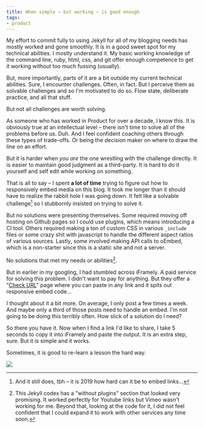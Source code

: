 ```yaml
---
title: When simple – but working – is good enough
tags:
- product
---
```

My effort to commit fully to using Jekyll for all of my blogging needs has mostly worked and gone smoothly. It is in a good sweet spot for my technical abilities. I mostly understand it. My basic working knowledge of the command line, ruby, html, css, and git offer enough competence to get it working without too much fussing (usually).

But, more importantly, parts of it are a bit outside my current technical abilities. Sure, I encounter challenges. Often, in fact. But I perceive them as solvable challenges and so I'm motivated to do so. Flow state, deliberate practice, and all that stuff.

But not all challenges are worth solving.

As someone who has worked in Product for over a decade, I know this. It is obviously true at an intellectual level – there isn't time to solve all of the problems before us. Duh. And I feel confident coaching others through these types of trade-offs. Or being the decision maker on where to draw the line on an effort.

But it is harder when *you are* the one wrestling with the challenge directly. It is easier to maintain good judgment as a third-party. It is hard to do it yourself and self edit while working on something.

That is all to say – I spent **a lot of time** trying to figure out how to responsively embed media on this blog. It took me longer than it should have to realize the rabbit hole I was going down. It felt like a solvable challenge[^1] so I stubbornly insisted on trying to solve it.

But no solutions were presenting themselves. Some required moving off hosting on Github pages so I could use plugins, which means introducing a CI tool. Others required making a ton of custom CSS in various `_include` files or some crazy shit with javascript to handle the different aspect ratios of various sources. Lastly, some involved making API calls to oEmbed, which is a non-starter since this is a static site and not a server.

No solutions that met my needs or abilities[^2].

But in earlier in my googling, I had stumbled across iFramely. A paid service for solving this problem. I didn't want to pay for anything. But they offer a "[Check URL][cu]" page where you can paste in any link and it spits out responsive embed code...

I thought about it a bit more. On average, I only post a few times a week. And maybe only a third of those posts need to handle an embed. I'm not going to be doing this terribly often. How slick of a solution do I need?

So there you have it. Now when I find a link I'd like to share, I take 5 seconds to copy it into iFramely and paste the output. It is an extra step, sure. But it is simple and it works.

Sometimes, it is good to re-learn a lesson the hard way.

![](https://imgs.xkcd.com/comics/is_it_worth_the_time.png)

[^1]: And it still does, tbh – it is 2019 how hard can it be to embed links...
[^2]: This Jekyll codex has a "without plugins" section that looked very promising. It worked perfectly for Youtube links but Vimeo wasn't working for me. Beyond that, looking at the code for it, I did not feel confident that I could expand it to work with other services any time soon.

[cu]: https://iframely.com/embed
